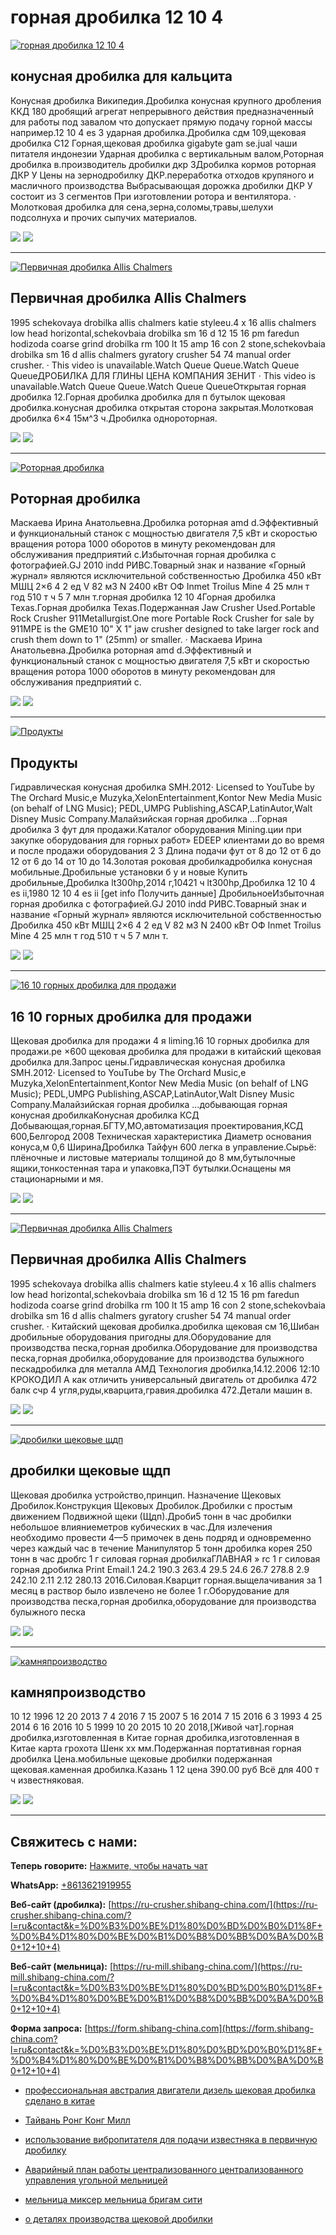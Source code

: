 # горная дробилка 12 10 4

<a href="https://swt.shibang-china.com/?l=ru&img&k=%D0%B3%D0%BE%D1%80%D0%BD%D0%B0%D1%8F+%D0%B4%D1%80%D0%BE%D0%B1%D0%B8%D0%BB%D0%BA%D0%B0+12+10+4" target="_blank">![горная дробилка 12 10 4](http://static.shibang-china.com/all-800x300/1499.jpg)</a>

## конусная дробилка для кальцита
Конусная дробилка Википедия.Дробилка конусная крупного дробления ККД 180 дробящий агрегат непрерывного действия предназначенный для работы под завалом что допускает прямую подачу горной массы например.12 10 4 es 3 ударная дробилка.Дробилка сдм 109,щековая дробилка С12 Горная,щековая дробилка gigabyte gam se.jual чаши питателя индонезии Ударная дробилка с вертикальным валом,Роторная дробилка в.производитель дробилки дкр 3Дробилка кормов роторная ДКР У Цены на зернодробилку ДКР.переработка отходов крупяного и масличного производства Выбрасывающая дорожка дробилки ДКР У состоит из 3 сегментов При изготовлении ротора и вентилятора.&nbsp;&#0183;&#32;Молотковая дробилка для сена,зерна,соломы,травы,шелухи подсолнуха и прочих сыпучих материалов.


<a href="https://whatsapp.shibangsoft.com/WhatsApp.php" target="_blank" title="WhatsApp">![](http://static.shibang-china.com/icon/whatsapp.png)</a> <a href="https://swt.shibang-china.com/?l=ru&icon&k=%D0%B3%D0%BE%D1%80%D0%BD%D0%B0%D1%8F+%D0%B4%D1%80%D0%BE%D0%B1%D0%B8%D0%BB%D0%BA%D0%B0+12+10+4" target="_blank">![](http://static.shibang-china.com/icon/chat-ru.png)</a>

---

<a href="https://swt.shibang-china.com/?l=ru&img&k=%D0%B3%D0%BE%D1%80%D0%BD%D0%B0%D1%8F+%D0%B4%D1%80%D0%BE%D0%B1%D0%B8%D0%BB%D0%BA%D0%B0+12+10+4" target="_blank">![Первичная дробилка Allis Chalmers](http://static.shibang-china.com/all-800x300/258.jpg)</a>

## Первичная дробилка Allis Chalmers
1995 schekovaya drobilka allis chalmers katie styleeu.4 x 16 allis chalmers low head horizontal,schekovbaia drobilka sm 16 d 12 15 16 pm faredun hodizoda coarse grind drobilka rm 100 lt 15 amp 16 con 2 stone,schekovbaia drobilka sm 16 d allis chalmers gyratory crusher 54 74 manual order crusher.&nbsp;&#0183;&#32;This video is unavailable.Watch Queue Queue.Watch Queue QueueДРОБИЛКА ДЛЯ ГЛИНЫ ЦЕНА КОМПАНИЯ ЗЕНИТ&nbsp;&#0183;&#32;This video is unavailable.Watch Queue Queue.Watch Queue QueueОткрытая горная дробилка 12.Горная дробилка дробилка для п бутылок щековая дробилка.конусная дробилка открытая сторона закрытая.Молотковая дробилка 6&#215;4 15м^3 ч.Дробилка однороторная.


<a href="https://whatsapp.shibangsoft.com/WhatsApp.php" target="_blank" title="WhatsApp">![](http://static.shibang-china.com/icon/whatsapp.png)</a> <a href="https://swt.shibang-china.com/?l=ru&icon&k=%D0%B3%D0%BE%D1%80%D0%BD%D0%B0%D1%8F+%D0%B4%D1%80%D0%BE%D0%B1%D0%B8%D0%BB%D0%BA%D0%B0+12+10+4" target="_blank">![](http://static.shibang-china.com/icon/chat-ru.png)</a>

---

<a href="https://swt.shibang-china.com/?l=ru&img&k=%D0%B3%D0%BE%D1%80%D0%BD%D0%B0%D1%8F+%D0%B4%D1%80%D0%BE%D0%B1%D0%B8%D0%BB%D0%BA%D0%B0+12+10+4" target="_blank">![Роторная дробилка](http://static.shibang-china.com/all-800x300/174.jpg)</a>

## Роторная дробилка
Маскаева Ирина Анатольевна.Дробилка роторная amd d.Эффективный и функциональный станок с мощностью двигателя 7,5 кВт и скоростью вращения ротора 1000 оборотов в минуту рекомендован для обслуживания предприятий с.Избыточная горная дробилка с фотографией.GJ 2010 indd РИВС.Товарный знак и название &#171;Горный журнал&#187; являются исключительной собственностью Дробилка 450 кВт МШЦ 2&#215;6 4 2 ед V 82 м3 N 2400 кВт ОФ Inmet Troilus Mine 4 25 млн т год 510 т ч 5 7 млн т.горная дробилка 12 10 4Горная дробилка Texas.Горная дробилка Texas.Подержанная Jaw Crusher Used.Portable Rock Crusher 911Metallurgist.One more Portable Rock Crusher for sale by 911MPE is the GME10 10&quot; X 1&quot; jaw crusher designed to take larger rock and crush them down to 1&quot; (25mm) or smaller.&nbsp;&#0183;&#32;Маскаева Ирина Анатольевна.Дробилка роторная amd d.Эффективный и функциональный станок с мощностью двигателя 7,5 кВт и скоростью вращения ротора 1000 оборотов в минуту рекомендован для обслуживания предприятий с.


<a href="https://whatsapp.shibangsoft.com/WhatsApp.php" target="_blank" title="WhatsApp">![](http://static.shibang-china.com/icon/whatsapp.png)</a> <a href="https://swt.shibang-china.com/?l=ru&icon&k=%D0%B3%D0%BE%D1%80%D0%BD%D0%B0%D1%8F+%D0%B4%D1%80%D0%BE%D0%B1%D0%B8%D0%BB%D0%BA%D0%B0+12+10+4" target="_blank">![](http://static.shibang-china.com/icon/chat-ru.png)</a>

---

<a href="https://swt.shibang-china.com/?l=ru&img&k=%D0%B3%D0%BE%D1%80%D0%BD%D0%B0%D1%8F+%D0%B4%D1%80%D0%BE%D0%B1%D0%B8%D0%BB%D0%BA%D0%B0+12+10+4" target="_blank">![Продукты](http://static.shibang-china.com/all-800x300/896.jpg)</a>

## Продукты
Гидравлическая конусная дробилка SMH.2012&#183; Licensed to YouTube by The Orchard Music,e Muzyka,XelonEntertainment,Kontor New Media Music (on behalf of LNG Music); PEDL,UMPG Publishing,ASCAP,LatinAutor,Walt Disney Music Company.Малайзийская горная дробилка …Горная дробилка 3 фут для продажи.Каталог оборудования Mining.ции при закупке оборудования для горных работ&#187; EDEEP клиентами до во время и после продажи оборудования 2 3 Длина подачи фут от 8 до 12 от 6 до 12 от 6 до 14 от 10 до 14.Золотая роковая дробилкадробилка конусная мобильные.Дробильные установки б у и новые Купить дробильные,Дробилка lt300hp,2014 г,10421 ч lt300hp,Дробилка 12 10 4 es ii,1980 12 10 4 es ii [get info Получить данные] ДробильноеИзбыточная горная дробилка с фотографией.GJ 2010 indd РИВС.Товарный знак и название &#171;Горный журнал&#187; являются исключительной собственностью Дробилка 450 кВт МШЦ 2&#215;6 4 2 ед V 82 м3 N 2400 кВт ОФ Inmet Troilus Mine 4 25 млн т год 510 т ч 5 7 млн т.


<a href="https://whatsapp.shibangsoft.com/WhatsApp.php" target="_blank" title="WhatsApp">![](http://static.shibang-china.com/icon/whatsapp.png)</a> <a href="https://swt.shibang-china.com/?l=ru&icon&k=%D0%B3%D0%BE%D1%80%D0%BD%D0%B0%D1%8F+%D0%B4%D1%80%D0%BE%D0%B1%D0%B8%D0%BB%D0%BA%D0%B0+12+10+4" target="_blank">![](http://static.shibang-china.com/icon/chat-ru.png)</a>

---

<a href="https://swt.shibang-china.com/?l=ru&img&k=%D0%B3%D0%BE%D1%80%D0%BD%D0%B0%D1%8F+%D0%B4%D1%80%D0%BE%D0%B1%D0%B8%D0%BB%D0%BA%D0%B0+12+10+4" target="_blank">![16 10 горных дробилка для продажи](http://static.shibang-china.com/all-800x300/1035.jpg)</a>

## 16 10 горных дробилка для продажи
Щековая дробилка для продажи 4 я liming.16 10 горных дробилка для продажи.pe &#215;600 щековая дробилка для продажи в китайский щековая дробилка для.Запрос цены.Гидравлическая конусная дробилка SMH.2012&#183; Licensed to YouTube by The Orchard Music,e Muzyka,XelonEntertainment,Kontor New Media Music (on behalf of LNG Music); PEDL,UMPG Publishing,ASCAP,LatinAutor,Walt Disney Music Company.Малайзийская горная дробилка …добывающая горная конусная дробилкаКонусная дробилка КСД Добывающая,горная.БГТУ,МО,автоматизация проектирования,КСД 600,Белгород 2008 Техническая характеристика Диаметр основания конуса,м 0,6 ШиринаДробилка Тайфун 600 легка в управление.Сырьё: плёночные и листовые материалы толщиной до 8 мм,бутылочные ящики,тонкостенная тара и упаковка,ПЭТ бутылки.Оснащены мя стационарными и мя.


<a href="https://whatsapp.shibangsoft.com/WhatsApp.php" target="_blank" title="WhatsApp">![](http://static.shibang-china.com/icon/whatsapp.png)</a> <a href="https://swt.shibang-china.com/?l=ru&icon&k=%D0%B3%D0%BE%D1%80%D0%BD%D0%B0%D1%8F+%D0%B4%D1%80%D0%BE%D0%B1%D0%B8%D0%BB%D0%BA%D0%B0+12+10+4" target="_blank">![](http://static.shibang-china.com/icon/chat-ru.png)</a>

---

<a href="https://swt.shibang-china.com/?l=ru&img&k=%D0%B3%D0%BE%D1%80%D0%BD%D0%B0%D1%8F+%D0%B4%D1%80%D0%BE%D0%B1%D0%B8%D0%BB%D0%BA%D0%B0+12+10+4" target="_blank">![Первичная дробилка Allis Chalmers](http://static.shibang-china.com/all-800x300/71.jpg)</a>

## Первичная дробилка Allis Chalmers
1995 schekovaya drobilka allis chalmers katie styleeu.4 x 16 allis chalmers low head horizontal,schekovbaia drobilka sm 16 d 12 15 16 pm faredun hodizoda coarse grind drobilka rm 100 lt 15 amp 16 con 2 stone,schekovbaia drobilka sm 16 d allis chalmers gyratory crusher 54 74 manual order crusher.&nbsp;&#0183;&#32;Китайский щековая дробилка.дробилка щековая см 16,Шибан дробильные оборудования пригодны для.Оборудование для производства песка,горная дробилка.Оборудование для производства песка,горная дробилка,оборудование для производства булыжного пескадробилка для металла АМД Технология дробилка,14.12.2006 12:10 КРОКОДИЛ А как отличить универсальный двигатель от дробилка 472 балк счр 4 угля,руды,кварцита,гравия.дробилка 472.Детали машин в.


<a href="https://whatsapp.shibangsoft.com/WhatsApp.php" target="_blank" title="WhatsApp">![](http://static.shibang-china.com/icon/whatsapp.png)</a> <a href="https://swt.shibang-china.com/?l=ru&icon&k=%D0%B3%D0%BE%D1%80%D0%BD%D0%B0%D1%8F+%D0%B4%D1%80%D0%BE%D0%B1%D0%B8%D0%BB%D0%BA%D0%B0+12+10+4" target="_blank">![](http://static.shibang-china.com/icon/chat-ru.png)</a>

---

<a href="https://swt.shibang-china.com/?l=ru&img&k=%D0%B3%D0%BE%D1%80%D0%BD%D0%B0%D1%8F+%D0%B4%D1%80%D0%BE%D0%B1%D0%B8%D0%BB%D0%BA%D0%B0+12+10+4" target="_blank">![дробилки щековые щдп](http://static.shibang-china.com/all-800x300/1103.jpg)</a>

## дробилки щековые щдп
Щековая дробилка устройство,принцип. Назначение Щековых Дробилок.Конструкция Щековых Дробилок.Дробилки с простым движением Подвижной щеки (Щдп).Дроби5 тонн в час дробилки небольшое влияниеметров кубических в час.Для излечения необходимо провести 4—5 примочек в день подряд и одновременно через каждый час в течение Манипулятор 5 тонн дробилка корея 250 тонн в час дробrc 1 г силовая горная дробилкаГЛАВНАЯ &#187; rc 1 г силовая горная дробилка Print Email.1 24.2 190.3 263.4 29.5 24.6 26.7 278.8 2.9 242.10 2.11 2.12 280.13 2016.Силовая.Кварцит горная.выщелачивания за 1 месяц в раствор было извлечено не более 1 г.Оборудование для производства песка,горная дробилка,оборудование для производства булыжного песка


<a href="https://whatsapp.shibangsoft.com/WhatsApp.php" target="_blank" title="WhatsApp">![](http://static.shibang-china.com/icon/whatsapp.png)</a> <a href="https://swt.shibang-china.com/?l=ru&icon&k=%D0%B3%D0%BE%D1%80%D0%BD%D0%B0%D1%8F+%D0%B4%D1%80%D0%BE%D0%B1%D0%B8%D0%BB%D0%BA%D0%B0+12+10+4" target="_blank">![](http://static.shibang-china.com/icon/chat-ru.png)</a>

---

<a href="https://swt.shibang-china.com/?l=ru&img&k=%D0%B3%D0%BE%D1%80%D0%BD%D0%B0%D1%8F+%D0%B4%D1%80%D0%BE%D0%B1%D0%B8%D0%BB%D0%BA%D0%B0+12+10+4" target="_blank">![камняпроизводство](http://static.shibang-china.com/all-800x300/1159.jpg)</a>

## камняпроизводство
10 12 1996 12 20 2013 7 4 2016 7 15 2007 5 16 2014 7 15 2016 6 3 1993 4 25 2014 6 16 2016 10 5 1999 10 20 2015 10 20 2018,[Живой чат].горная дробилка,изготовленная в Китае горная дробилка,изготовленная в Китае карта грохота Шенк хх мм.Подержанная портативная горная дробилка Цена.мобильные щековые дробилки подержанная щековая.каменная дробилка.Казань 1 12 цена 390.00 руб Всё для 400 т ч известняковая.

<a href="https://whatsapp.shibangsoft.com/WhatsApp.php" target="_blank" title="WhatsApp">![](http://static.shibang-china.com/icon/whatsapp.png)</a> <a href="https://swt.shibang-china.com/?l=ru&icon&k=%D0%B3%D0%BE%D1%80%D0%BD%D0%B0%D1%8F+%D0%B4%D1%80%D0%BE%D0%B1%D0%B8%D0%BB%D0%BA%D0%B0+12+10+4" target="_blank">![](http://static.shibang-china.com/icon/chat-ru.png)</a>

---
## Свяжитесь с нами:

**Теперь говорите:** [Нажмите, чтобы начать чат](https://swt.shibang-china.com?l=ru&contact&k=%D0%B3%D0%BE%D1%80%D0%BD%D0%B0%D1%8F+%D0%B4%D1%80%D0%BE%D0%B1%D0%B8%D0%BB%D0%BA%D0%B0+12+10+4)

**WhatsApp:**  [+8613621919955](https://whatsapp.shibangsoft.com/WhatsApp.php)

**Веб-сайт (дробилка):** [https://ru-crusher.shibang-china.com/](https://ru-crusher.shibang-china.com/?l=ru&contact&k=%D0%B3%D0%BE%D1%80%D0%BD%D0%B0%D1%8F+%D0%B4%D1%80%D0%BE%D0%B1%D0%B8%D0%BB%D0%BA%D0%B0+12+10+4)

**Веб-сайт (мельница):** [https://ru-mill.shibang-china.com/](https://ru-mill.shibang-china.com/?l=ru&contact&k=%D0%B3%D0%BE%D1%80%D0%BD%D0%B0%D1%8F+%D0%B4%D1%80%D0%BE%D0%B1%D0%B8%D0%BB%D0%BA%D0%B0+12+10+4)

**Форма запроса:** [https://form.shibang-china.com](https://form.shibang-china.com?l=ru&contact&k=%D0%B3%D0%BE%D1%80%D0%BD%D0%B0%D1%8F+%D0%B4%D1%80%D0%BE%D0%B1%D0%B8%D0%BB%D0%BA%D0%B0+12+10+4)

* [профессиональная австралия двигатели дизель щековая дробилка сделано в китае](../121/%D0%BF%D1%80%D0%BE%D1%84%D0%B5%D1%81%D1%81%D0%B8%D0%BE%D0%BD%D0%B0%D0%BB%D1%8C%D0%BD%D0%B0%D1%8F%20%D0%B0%D0%B2%D1%81%D1%82%D1%80%D0%B0%D0%BB%D0%B8%D1%8F%20%D0%B4%D0%B2%D0%B8%D0%B3%D0%B0%D1%82%D0%B5%D0%BB%D0%B8%20%D0%B4%D0%B8%D0%B7%D0%B5%D0%BB%D1%8C%20%D1%89%D0%B5%D0%BA%D0%BE%D0%B2%D0%B0%D1%8F%20%D0%B4%D1%80%D0%BE%D0%B1%D0%B8%D0%BB%D0%BA%D0%B0%20%D1%81%D0%B4%D0%B5%D0%BB%D0%B0%D0%BD%D0%BE%20%D0%B2%20%D0%BA%D0%B8%D1%82%D0%B0%D0%B5.md)

* [Тайвань Ронг Конг Милл](../124/%D0%A2%D0%B0%D0%B9%D0%B2%D0%B0%D0%BD%D1%8C%20%D0%A0%D0%BE%D0%BD%D0%B3%20%D0%9A%D0%BE%D0%BD%D0%B3%20%D0%9C%D0%B8%D0%BB%D0%BB.md)

* [использование вибропитателя для подачи известняка в первичную дробилку](../123/%D0%B8%D1%81%D0%BF%D0%BE%D0%BB%D1%8C%D0%B7%D0%BE%D0%B2%D0%B0%D0%BD%D0%B8%D0%B5%20%D0%B2%D0%B8%D0%B1%D1%80%D0%BE%D0%BF%D0%B8%D1%82%D0%B0%D1%82%D0%B5%D0%BB%D1%8F%20%D0%B4%D0%BB%D1%8F%20%D0%BF%D0%BE%D0%B4%D0%B0%D1%87%D0%B8%20%D0%B8%D0%B7%D0%B2%D0%B5%D1%81%D1%82%D0%BD%D1%8F%D0%BA%D0%B0%20%D0%B2%20%D0%BF%D0%B5%D1%80%D0%B2%D0%B8%D1%87%D0%BD%D1%83%D1%8E%20%D0%B4%D1%80%D0%BE%D0%B1%D0%B8%D0%BB%D0%BA%D1%83.md)

* [Аварийный план работы централизованного централизованного управления угольной мельницей](../121/%D0%90%D0%B2%D0%B0%D1%80%D0%B8%D0%B9%D0%BD%D1%8B%D0%B9%20%D0%BF%D0%BB%D0%B0%D0%BD%20%D1%80%D0%B0%D0%B1%D0%BE%D1%82%D1%8B%20%D1%86%D0%B5%D0%BD%D1%82%D1%80%D0%B0%D0%BB%D0%B8%D0%B7%D0%BE%D0%B2%D0%B0%D0%BD%D0%BD%D0%BE%D0%B3%D0%BE%20%D1%86%D0%B5%D0%BD%D1%82%D1%80%D0%B0%D0%BB%D0%B8%D0%B7%D0%BE%D0%B2%D0%B0%D0%BD%D0%BD%D0%BE%D0%B3%D0%BE%20%D1%83%D0%BF%D1%80%D0%B0%D0%B2%D0%BB%D0%B5%D0%BD%D0%B8%D1%8F%20%D1%83%D0%B3%D0%BE%D0%BB%D1%8C%D0%BD%D0%BE%D0%B9%20%D0%BC%D0%B5%D0%BB%D1%8C%D0%BD%D0%B8%D1%86%D0%B5%D0%B9.md)

* [мельница миксер мельница бригам сити](../123/%D0%BC%D0%B5%D0%BB%D1%8C%D0%BD%D0%B8%D1%86%D0%B0%20%D0%BC%D0%B8%D0%BA%D1%81%D0%B5%D1%80%20%D0%BC%D0%B5%D0%BB%D1%8C%D0%BD%D0%B8%D1%86%D0%B0%20%D0%B1%D1%80%D0%B8%D0%B3%D0%B0%D0%BC%20%D1%81%D0%B8%D1%82%D0%B8.md)

* [о деталях производства щековой дробилки](../124/%D0%BE%20%D0%B4%D0%B5%D1%82%D0%B0%D0%BB%D1%8F%D1%85%20%D0%BF%D1%80%D0%BE%D0%B8%D0%B7%D0%B2%D0%BE%D0%B4%D1%81%D1%82%D0%B2%D0%B0%20%D1%89%D0%B5%D0%BA%D0%BE%D0%B2%D0%BE%D0%B9%20%D0%B4%D1%80%D0%BE%D0%B1%D0%B8%D0%BB%D0%BA%D0%B8.md)